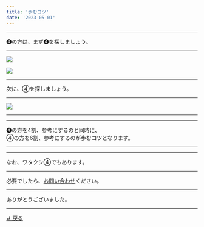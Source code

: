 ```yaml
---
title: '歩むコツ'
date: '2023-05-01'
---
```

***
➍の方は、まず➍を探しましょう。
***
![](/images/44.jpg)

![](/images/44_.jpg)
***
次に、④を探しましょう。
***
![](/images/44__.jpg)
***
***
➍の方を4割、参考にするのと同時に、    
④の方を6割、参考にするのが歩むコツとなります。
***
***
なお、ワタクシ④でもあります。
***
必要でしたら、[お問い合わせ](https://thebase.in/inquiry/01234567890)ください。
***
ありがとうございました。
***
[ ↲ 戻る ](/posts/0)
